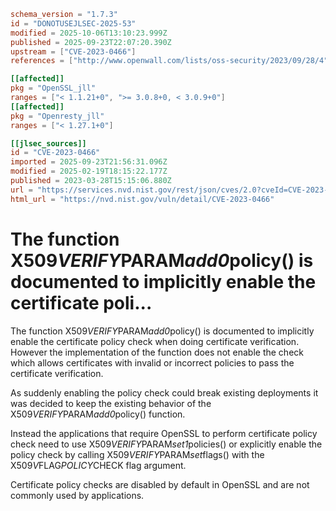 ```toml
schema_version = "1.7.3"
id = "DONOTUSEJLSEC-2025-53"
modified = 2025-10-06T13:10:23.999Z
published = 2025-09-23T22:07:20.390Z
upstream = ["CVE-2023-0466"]
references = ["http://www.openwall.com/lists/oss-security/2023/09/28/4", "https://git.openssl.org/gitweb/?p=openssl.git;a=commitdiff;h=0d16b7e99aafc0b4a6d729eec65a411a7e025f0a", "https://git.openssl.org/gitweb/?p=openssl.git;a=commitdiff;h=51e8a84ce742db0f6c70510d0159dad8f7825908", "https://git.openssl.org/gitweb/?p=openssl.git;a=commitdiff;h=73398dea26de9899fb4baa94098ad0a61f435c72", "https://git.openssl.org/gitweb/?p=openssl.git;a=commitdiff;h=fc814a30fc4f0bc54fcea7d9a7462f5457aab061", "https://lists.debian.org/debian-lts-announce/2023/06/msg00011.html", "https://security.gentoo.org/glsa/202402-08", "https://security.netapp.com/advisory/ntap-20230414-0001/", "https://www.debian.org/security/2023/dsa-5417", "https://www.openssl.org/news/secadv/20230328.txt", "http://www.openwall.com/lists/oss-security/2023/09/28/4", "https://git.openssl.org/gitweb/?p=openssl.git;a=commitdiff;h=0d16b7e99aafc0b4a6d729eec65a411a7e025f0a", "https://git.openssl.org/gitweb/?p=openssl.git;a=commitdiff;h=51e8a84ce742db0f6c70510d0159dad8f7825908", "https://git.openssl.org/gitweb/?p=openssl.git;a=commitdiff;h=73398dea26de9899fb4baa94098ad0a61f435c72", "https://git.openssl.org/gitweb/?p=openssl.git;a=commitdiff;h=fc814a30fc4f0bc54fcea7d9a7462f5457aab061", "https://lists.debian.org/debian-lts-announce/2023/06/msg00011.html", "https://security.gentoo.org/glsa/202402-08", "https://security.netapp.com/advisory/ntap-20230414-0001/", "https://www.debian.org/security/2023/dsa-5417", "https://www.openssl.org/news/secadv/20230328.txt"]

[[affected]]
pkg = "OpenSSL_jll"
ranges = ["< 1.1.21+0", ">= 3.0.8+0, < 3.0.9+0"]
[[affected]]
pkg = "Openresty_jll"
ranges = ["< 1.27.1+0"]

[[jlsec_sources]]
id = "CVE-2023-0466"
imported = 2025-09-23T21:56:31.096Z
modified = 2025-02-19T18:15:22.177Z
published = 2023-03-28T15:15:06.880Z
url = "https://services.nvd.nist.gov/rest/json/cves/2.0?cveId=CVE-2023-0466"
html_url = "https://nvd.nist.gov/vuln/detail/CVE-2023-0466"
```

# The function X509*VERIFY*PARAM*add0*policy() is documented to implicitly enable the certificate poli...

The function X509*VERIFY*PARAM*add0*policy() is documented to implicitly enable the certificate policy check when doing certificate verification. However the implementation of the function does not enable the check which allows certificates with invalid or incorrect policies to pass the certificate verification.

As suddenly enabling the policy check could break existing deployments it was decided to keep the existing behavior of the X509*VERIFY*PARAM*add0*policy() function.

Instead the applications that require OpenSSL to perform certificate policy check need to use X509*VERIFY*PARAM*set1*policies() or explicitly enable the policy check by calling X509*VERIFY*PARAM*set*flags() with the X509*V*FLAG*POLICY*CHECK flag argument.

Certificate policy checks are disabled by default in OpenSSL and are not commonly used by applications.

